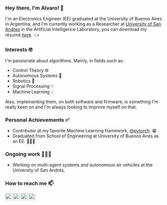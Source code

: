 ### Hey there, I'm Alvaro! 👋

I'm an Electronics Engineer (EE) graduated at the University of Buenos Aires in Argentina, and I'm currently working as a Researcher at [University of San Andres][udesa] in the Artificial Intelligence Laboratory, you can download my résumé [here][resume]. 👈

### Interests 🤓

I'm passionate about algorithms. Mainly, in fields such as:

- Control Theory :gear:
- Autonomous Systems :rocket:
- Robotics :robot:
- Signal Processing :sparkles:
- Machine Learning :bulb:

Also, implementing them, on both software and firmware, is something I'm really keen on and I'm always looking to improve myself on that.

### Personal Achievements ✅

- Contributor at my favorite Machine Learning framework, [@pytorch][pytorch]. :grin:
- Graduated from School of Engineering at University of Buenos Aires as an EE. 👨🏻‍🎓

### Ongoing work 👨🏻‍🏭

- Working on multi-agent systems and autonomous air vehciles at the University of San Andrés.

### How to reach me 📫

[<img align="left" alt="alvgaona | Twitter" width="22px" src="https://image.flaticon.com/icons/svg/733/733579.svg" />][twitter]
[<img align="left" alt="alvgaona | LinkedIn" width="22px" src="https://image.flaticon.com/icons/svg/174/174857.svg" />][linkedin]
[<img align="left" alt="alvgaona | Instagram" width="22px" src="https://image.flaticon.com/icons/svg/174/174855.svg" />][instagram]
[<img align="left" alt="alvgaona | Goodreads" width="22px" src="https://www.flaticon.com/svg/static/icons/svg/2111/2111297.svg" />][goodreads]

[twitter]: https://twitter.com/alvgaona
[instagram]: https://instagram.com/alvgaona
[linkedin]: https://linkedin.com/in/alvaro-gaona
[goodreads]: https://www.goodreads.com/alvgaona
[udesa]: https://udesa.edu.ar/
[pytorch]: https://github.com/pytorch
[resume]: https://storage.googleapis.com/ag-7e734afe-7ed4-4d0f-98d3-0023e2826753/cv/resume.pdf
